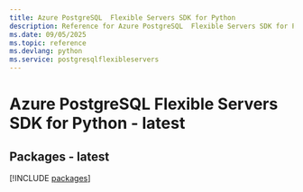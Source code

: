 ```yaml
---
title: Azure PostgreSQL  Flexible Servers SDK for Python
description: Reference for Azure PostgreSQL  Flexible Servers SDK for Python
ms.date: 09/05/2025
ms.topic: reference
ms.devlang: python
ms.service: postgresqlflexibleservers
---
```

# Azure PostgreSQL  Flexible Servers SDK for Python - latest
## Packages - latest
[!INCLUDE [packages](postgresql--flexible-servers-index.md)]